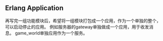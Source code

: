 ## Erlang Application
再写完一组功能模块后，希望将一组模块打包成一个应用，作为一个单独的整个，可以启动停止的应用。
例如服务器的gateway单独做成一个应用，用于收发消息。
game_world单独应用作为一个服务。